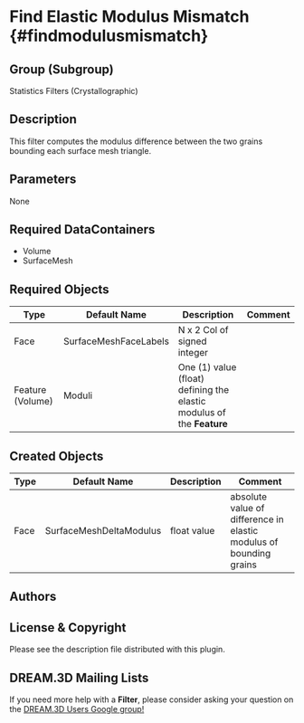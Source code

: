 Find Elastic Modulus Mismatch {#findmodulusmismatch}
==========

## Group (Subgroup) ##
Statistics Filters (Crystallographic)

## Description ##
This filter computes the modulus difference between the two grains bounding each surface mesh triangle.

## Parameters ##
None

## Required DataContainers ##
+ Volume
+ SurfaceMesh


## Required Objects ##

| Type | Default Name | Description | Comment |
|------|--------------|-------------|---------|
| Face | SurfaceMeshFaceLabels | N x 2 Col of signed integer |  |
| Feature (Volume) | Moduli | One (1) value (float) defining the elastic modulus of the **Feature** | | 


## Created Objects ##

| Type | Default Name | Description | Comment |
|------|--------------|-------------|---------|
| Face | SurfaceMeshDeltaModulus | float value | absolute value of difference in elastic modulus of bounding grains |

## Authors ##






## License & Copyright ##

Please see the description file distributed with this plugin.

## DREAM.3D Mailing Lists ##

If you need more help with a **Filter**, please consider asking your question on the [DREAM.3D Users Google group!](https://groups.google.com/forum/?hl=en#!forum/dream3d-users)


